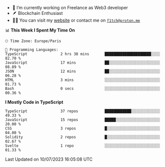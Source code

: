 - 🔭 I’m currently working on Freelance as Web3 developer
- 🪶 Blockchain Enthusiast
- 👨‍💻 You can visit my [website](https://f1tch.xyz) or contact me on [`f1tch@proton.me`](mailto:f1tch@proton.me)

<!--START_SECTION:waka-->
📊 **This Week I Spent My Time On** 

```text
🕑︎ Time Zone: Europe/Paris

💬 Programming Languages: 
TypeScript               2 hrs 38 mins       █████████████████████░░░░   82.70 % 
JavaScript               17 mins             ██░░░░░░░░░░░░░░░░░░░░░░░   08.89 % 
JSON                     12 mins             ██░░░░░░░░░░░░░░░░░░░░░░░   06.28 % 
HTML                     3 mins              ░░░░░░░░░░░░░░░░░░░░░░░░░   01.73 % 
Bash                     0 secs              ░░░░░░░░░░░░░░░░░░░░░░░░░   00.36 % 
```

**I Mostly Code in TypeScript** 

```text
TypeScript               37 repos            ████████████░░░░░░░░░░░░░   49.33 % 
JavaScript               15 repos            █████░░░░░░░░░░░░░░░░░░░░   20.00 % 
CSS                      3 repos             █░░░░░░░░░░░░░░░░░░░░░░░░   04.00 % 
Solidity                 2 repos             █░░░░░░░░░░░░░░░░░░░░░░░░   02.67 % 
Svelte                   1 repo              ░░░░░░░░░░░░░░░░░░░░░░░░░   01.33 % 
```




 Last Updated on 10/07/2023 16:05:08 UTC
<!--END_SECTION:waka-->
